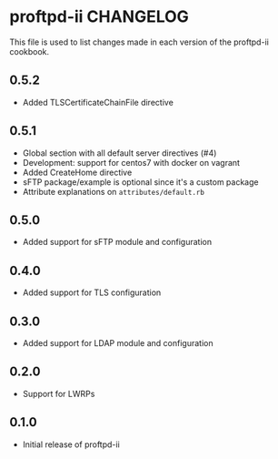 proftpd-ii CHANGELOG
====================

This file is used to list changes made in each version of the proftpd-ii cookbook.

0.5.2
-----
- Added TLSCertificateChainFile directive

0.5.1
-----
- Global section with all default server directives (#4)
- Development: support for centos7 with docker on vagrant
- Added CreateHome directive
- sFTP package/example is optional since it's a custom package
- Attribute explanations on `attributes/default.rb`

0.5.0
-----
- Added support for sFTP module and configuration

0.4.0
-----
- Added support for TLS configuration

0.3.0
-----
- Added support for LDAP module and configuration

0.2.0
-----
- Support for LWRPs

0.1.0
-----
- Initial release of proftpd-ii
